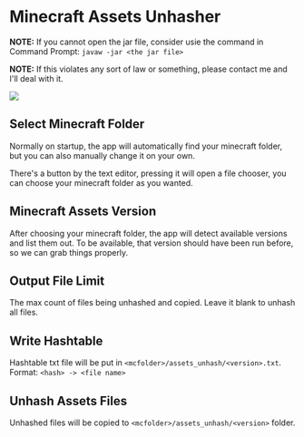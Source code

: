 # Minecraft Assets Unhasher

**NOTE:** If you cannot open the jar file, consider usie the command in Command Prompt: `javaw -jar <the jar file>`

**NOTE:** If this violates any sort of law or something, please contact me and I'll deal with it.

![](https://i.imgur.com/LMTX6aSm.png)

## Select Minecraft Folder

Normally on startup, the app will automatically find your minecraft folder, but you can also manually change it on your own.

There's a button by the text editor, pressing it will open a file chooser, you can choose your minecraft folder as you wanted.

## Minecraft Assets Version

After choosing your minecraft folder, the app will detect available versions and list them out. To be available, that version should have been run before, so we can grab things properly.

## Output File Limit

The max count of files being unhashed and copied. Leave it blank to unhash all files.

## Write Hashtable

Hashtable txt file will be put in `<mcfolder>/assets_unhash/<version>.txt`. Format: `<hash> -> <file name>`

## Unhash Assets Files

Unhashed files will be copied to `<mcfolder>/assets_unhash/<version>` folder.
